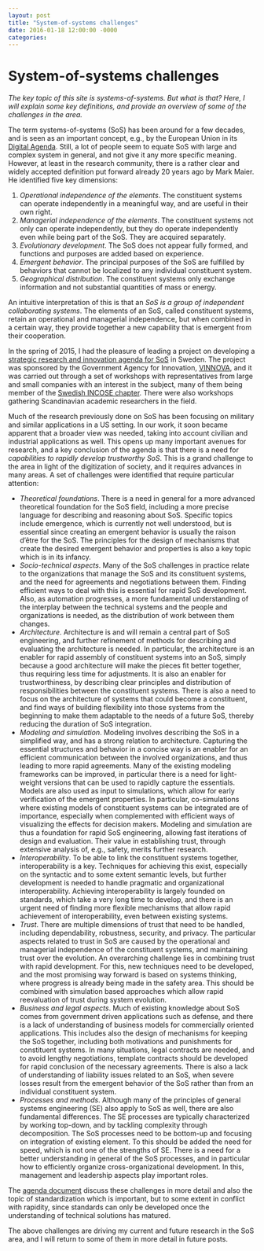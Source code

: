 ```yaml
---
layout: post
title: "System-of-systems challenges"
date: 2016-01-18 12:00:00 -0000
categories:
---
```


System-of-systems challenges
============================

_The key topic of this site is systems-of-systems. But what is that? Here, I will explain some key definitions, and provide an overview of some of the challenges in the area._

The term systems-of-systems (SoS) has been around for a few decades, and is seen as an important concept, e.g., by the European Union in its [Digital Agenda](https://ec.europa.eu/digital-agenda/en/system-systems). Still, a lot of people seem to equate SoS with large and complex system in general, and not give it any more specific meaning. However, at least in the research community, there is a rather clear and widely accepted definition put forward already 20 years ago by Mark Maier. He identified five key dimensions:

1.  _Operational independence of the elements_. The constituent systems can operate independently in a meaningful way, and are useful in their own right.
2.  _Managerial independence of the elements_. The constituent systems not only can operate independently, but they do operate independently even while being part of the SoS. They are acquired separately.
3.  _Evolutionary development_. The SoS does not appear fully formed, and functions and purposes are added based on experience.
4.  _Emergent behavior_. The principal purposes of the SoS are fulfilled by behaviors that cannot be localized to any individual constituent system.
5.  _Geographical distribution_. The constituent systems only exchange information and not substantial quantities of mass or energy.

An intuitive interpretation of this is that an _SoS is_ _a group of independent collaborating systems_. The elements of an SoS, called constituent systems, retain an operational and managerial independence, but when combined in a certain way, they provide together a new capability that is emergent from their cooperation.

In the spring of 2015, I had the pleasure of leading a project on developing a [strategic research and innovation agenda for SoS](https://www.sics.se/projects/systems-of-systems-agenda) in Sweden. The project was sponsored by the Government Agency for Innovation, [VINNOVA](http://www.vinnova.se/en/), and it was carried out through a set of workshops with representatives from large and small companies with an interest in the subject, many of them being member of the [Swedish INCOSE chapter](http://www.incose.se/). There were also workshops gathering Scandinavian academic researchers in the field.

Much of the research previously done on SoS has been focusing on military and similar applications in a US setting. In our work, it soon became apparent that a broader view was needed, taking into account civilian and industrial applications as well. This opens up many important avenues for research, and a key conclusion of the agenda is that there is a need for _capabilities to rapidly develop trustworthy SoS_. This is a grand challenge to the area in light of the digitization of society, and it requires advances in many areas. A set of challenges were identified that require particular attention:

*   _Theoretical foundations_. There is a need in general for a more advanced theoretical foundation for the SoS field, including a more precise language for describing and reasoning about SoS. Specific topics include emergence, which is currently not well understood, but is essential since creating an emergent behavior is usually the raison d’être for the SoS. The principles for the design of mechanisms that create the desired emergent behavior and properties is also a key topic which is in its infancy.
*   _Socio-technical aspects_. Many of the SoS challenges in practice relate to the organizations that manage the SoS and its constituent systems, and the need for agreements and negotiations between them. Finding efficient ways to deal with this is essential for rapid SoS development. Also, as automation progresses, a more fundamental understanding of the interplay between the technical systems and the people and organizations is needed, as the distribution of work between them changes.
*   _Architecture_. Architecture is and will remain a central part of SoS engineering, and further refinement of methods for describing and evaluating the architecture is needed. In particular, the architecture is an enabler for rapid assembly of constituent systems into an SoS, simply because a good architecture will make the pieces fit better together, thus requiring less time for adjustments. It is also an enabler for trustworthiness, by describing clear principles and distribution of responsibilities between the constituent systems. There is also a need to focus on the architecture of systems that could become a constituent, and find ways of building flexibility into those systems from the beginning to make them adaptable to the needs of a future SoS, thereby reducing the duration of SoS integration.
*   _Modeling and simulation_. Modeling involves describing the SoS in a simplified way, and has a strong relation to architecture. Capturing the essential structures and behavior in a concise way is an enabler for an efficient communication between the involved organizations, and thus leading to more rapid agreements. Many of the existing modeling frameworks can be improved, in particular there is a need for light-weight versions that can be used to rapidly capture the essentials. Models are also used as input to simulations, which allow for early verification of the emergent properties. In particular, co-simulations where existing models of constituent systems can be integrated are of importance, especially when complemented with efficient ways of visualizing the effects for decision makers. Modeling and simulation are thus a foundation for rapid SoS engineering, allowing fast iterations of design and evaluation. Their value in establishing trust, through extensive analysis of, e.g., safety, merits further research.
*   _Interoperability_. To be able to link the constituent systems together, interoperability is a key. Techniques for achieving this exist, especially on the syntactic and to some extent semantic levels, but further development is needed to handle pragmatic and organizational interoperability. Achieving interoperability is largely founded on standards, which take a very long time to develop, and there is an urgent need of finding more flexible mechanisms that allow rapid achievement of interoperability, even between existing systems.
*   _Trust_. There are multiple dimensions of trust that need to be handled, including dependability, robustness, security, and privacy. The particular aspects related to trust in SoS are caused by the operational and managerial independence of the constituent systems, and maintaining trust over the evolution. An overarching challenge lies in combining trust with rapid development. For this, new techniques need to be developed, and the most promising way forward is based on systems thinking, where progress is already being made in the safety area. This should be combined with simulation based approaches which allow rapid reevaluation of trust during system evolution.
*   _Business and legal aspects_. Much of existing knowledge about SoS comes from government driven applications such as defense, and there is a lack of understanding of business models for commercially oriented applications. This includes also the design of mechanisms for keeping the SoS together, including both motivations and punishments for constituent systems. In many situations, legal contracts are needed, and to avoid lengthy negotiations, template contracts should be developed for rapid conclusion of the necessary agreements. There is also a lack of understanding of liability issues related to an SoS, when severe losses result from the emergent behavior of the SoS rather than from an individual constituent system.
*   _Processes and methods_. Although many of the principles of general systems engineering (SE) also apply to SoS as well, there are also fundamental differences. The SE processes are typically characterized by working top-down, and by tackling complexity through decomposition. The SoS processes need to be bottom-up and focusing on integration of existing element. To this should be added the need for speed, which is not one of the strengths of SE. There is a need for a better understanding in general of the SoS processes, and in particular how to efficiently organize cross-organizational development. In this, management and leadership aspects play important roles.

The [agenda document](https://www.swedishict.se/sites/default/files/pub/sics.se/upload/groups/sse/sos_agenda.pdf) discuss these challenges in more detail and also the topic of standardization which is important, but to some extent in conflict with rapidity, since standards can only be developed once the understanding of technical solutions has matured.

The above challenges are driving my current and future research in the SoS area, and I will return to some of them in more detail in future posts.